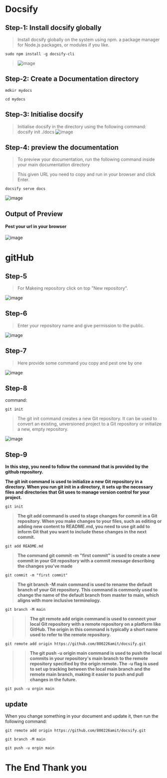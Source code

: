 # Docsify


## Step-1: Install docsify globally

> Install docsify globally on the system using npm.  a package manager for Node.js packages, or modules if you like.
>



```
sudo npm install -g docsify-cli
```

> ![image](./image/step-1.1.png)
>

## Step-2: Create a Documentation directory



```
mdkir mydocs
```


```
cd mydocs
```



## Step-3: Initialise docsify  
> Initialise docsify in the directory using the following command: docsify init ./docs
![image](./image/step-3.png)


## Step-4: preview the documentation
> To preview your documentation, run the following command inside your main documentation directory

>This given URL you need to copy and run in your browser and click Enter.

```
docsify serve docs
```



![image](./imgage/../image/localhosturl.png)



## Output of Preview

#### Pest your url in your browser

![image](./image/browserurl.png)


# gitHub


## Step-5

> For Makeing repository click on top "New repository".

![image](./image/newrepocc.png)

## Step-6 

> Enter your repository name and give permission to the public.

![image](./image/newreponame.png)

## Step-7 

> Here provide some command you copy and pest one by one

![image](image/commandinterphais.png)

## Step-8 

command:

```
git init

```
>   The git init command creates a new Git repository. It can be used to convert an existing, unversioned project to a Git repository or initialize a new, empty repository.

![image](image/gitinit.png)

## Step-9


 **In this step, you need to follow the command that is provided by the github repository.**


 **The git init command is used to initialize a new Git repository in a directory. When you run git init in a directory, it sets up the necessary files and directories that Git uses to manage version control for your project.**

> 
```
git init
```

>  **The git add command is used to stage changes for commit in a Git repository. When you make changes to your files, such as editing or adding new content to README.md, you need to use git add to inform Git that you want to include these changes in the next commit.**


```
git add README.md

```
> **The command git commit -m "first commit" is used to create a new commit in your Git repository with a commit message describing the changes you've made**

```
git commit -m "first commit"

```

> **The git branch -M main command is used to rename the default branch of your Git repository. This command is commonly used to change the name of the default branch from master to main, which aligns with more inclusive terminology.**

```
git branch -M main

```
>> **The git remote add origin command is used to connect your local Git repository with a remote repository on a platform like GitHub. The origin in this command is typically a short name used to refer to the remote repository.**

```
git remote add origin https://github.com/800226amit/docsify.git

```

>> **The git push -u origin main command is used to push the local commits in your repository's main branch to the remote repository specified by the origin remote. The -u flag is used to set up tracking between the local main branch and the remote main branch, making it easier to push and pull changes in the future.**

```
git push -u orgin main

```


## update 




When you change something in your document and update it, then run the following command:



```
git remote add origin https://github.com/800226amit/docsify.git

```


```
git branch -M main 

```


```
git push -u orgin main

```


# The End     Thank you

